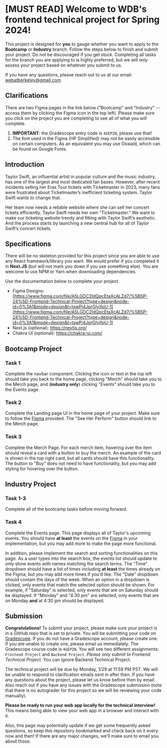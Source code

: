 # [MUST READ] Welcome to WDB's frontend technical project for Spring 2024!

This project is designed for **you** to gauge whether you want to apply to the **Bootcamp** or **Industry** branch. Follow the steps below to finish and submit your project. Do not be discouraged if you get stuck. Completing all tasks for the branch you are applying to is highly preferred, but we will only assess your project based on whatever you submit to us.

If you have any questions, please reach out to us at our email: webatberkeley@gmail.com

## Clarifications
There are two Figma pages in the link below ("Bootcamp" and "Industry" -- access them by clicking the Figma icon in the top left). Please make sure you click on the project you are completing to see all of what you will complete. 

1. **IMPORTANT**: the Gradescope entry code is `4GEP2N`, please use that!
2. The font used in the Figma (HP Simplified) may not be easily accessible on certain computers. As an equivalent you may use Oswald, which can be found on Google Fonts.

## Introduction

Taylor Swift, an influential artist in popular culture and the music industry, has one of the largest and most dedicated fan bases. However, after recent incidents selling her Eras Tour tickets with Ticketmaster in 2023, many fans were frustrated about Ticketmaster’s inefficient ticketing system. Taylor Swift wants to change that.

Her team now needs a reliable website where she can sell her concert tickets efficiently. Taylor Swift needs her own “Ticketmaster.” We want to make our ticketing website trendy and fitting with Taylor Swift’s aesthetic. And the process starts by launching a new central hub for all of Taylor Swift’s concert tickets.

## Specifications

There will be no skeleton provided for this project since you are able to use any React framework/library you want. We would prefer if you completed it in **Next.JS** (but will not mark you down if you use something else). You are welcome to use NPM or Yarn when downloading dependencies. 

Use the documentation below to complete your project.

- Figma Designs: [https://www.figma.com/file/A5LGDC2IdQpcEtaXcALZd7/%5BSP-24%5D-Frontend-Technical-Project?type=design&node-id=0%3A1&mode=design&t=tswPi4JprGlyifpU-1](https://www.figma.com/file/A5LGDC2IdQpcEtaXcALZd7/%5BSP-24%5D-Frontend-Technical-Project?type=design&node-id=0%3A1&mode=design&t=tswPi4JprGlyifpU-1)
- Next.js (optional): https://nextjs.org/
- Chakra UI (optional): https://chakra-ui.com/

## Bootcamp Project

### Task 1

Complete the navbar component. Clicking the icon or text in the top left should take you back to the home page, clicking "Merch" should take you to the Merch page, and (**industry only**) clicking "Events" should take you to the Events page.

### Task 2

Complete the Landing page UI in the home page of your project. Make sure to follow the [Figma](https://www.figma.com/file/A5LGDC2IdQpcEtaXcALZd7/%5BSP-24%5D-Frontend-Technical-Project?type=design&node-id=0%3A1&mode=design&t=tswPi4JprGlyifpU-1) provided. The "See Her Perform" button should link to the Merch page.

### Task 3

Complete the Merch Page.  For each merch item, hovering over the item should reveal a card with a button to buy the merch.  An example of the card is shown in the top right card, but all cards should have this functionality.  The button to "Buy" does not need to have functionality, but you may add styling for hovering over the button.

## Industry Project

### Task 1-3

Complete all of the bootcamp tasks before moving forward.

### Task 4

Complete the Events page. This page displays all of Taylor's upcoming events. You should have **at least** the events on the [Figma](https://www.figma.com/file/A5LGDC2IdQpcEtaXcALZd7/%5BSP-24%5D-Frontend-Technical-Project?type=design&node-id=0%3A1&mode=design&t=tswPi4JprGlyifpU-1) in your implementation, but you may add more to make the page more functional. 

In addition, please implement the search and sorting functionalities on this page. As a user types into the search box, the events list should update to only show events with names matching the search terms.  The "Time" dropdown should have a list of times including **at least** the times already on the Figma, but you may add more times if you'd like. The "Date" dropdown should contain the days of the week. When an option in a dropdown is clicked, only events that match the selected option should be shown. For example, if "Saturday" is selected, only events that are on Saturday should be displayed. If "Monday" and "4:30 pm" are selected, only events that are on Monday **and** at 4:30 pm should be displayed.

## Submission

**Congratulations!** To submit your project, please make sure your project is in a GitHub repo that is set to private. You will be submitting your code on [Gradescope](https://www.gradescope.com/). If you do not have a Gradescope account, please create one. If you are unable to create one, please email us
immediately. The Gradescope course code is `4GEP2N`. You will see two different assignments: `Frontend Project` and `Backend Project`. _Please only submit to Frontend Technical Project._ You can ignore Backend Technical Project.

The technical project will be due by Monday, 1/29 at 11:59 PM PST. We will be unable to respond to clarification emails sent in after then. If you have any questions about the project, please let us know before then by email. Also reach out if you have any issues with the Gradescope submission (note that there is no autograder for this project so we will be reviewing your code manually).

**Please be ready to run your web app locally for the technical interview!** This means being able to view your web app in a browser and interact with it.

Also, this page may potentially update if we get some frequently asked questions, so keep this repository bookmarked and check back on it every now and then! If there are any major changes, we'll make sure to email you about those.
